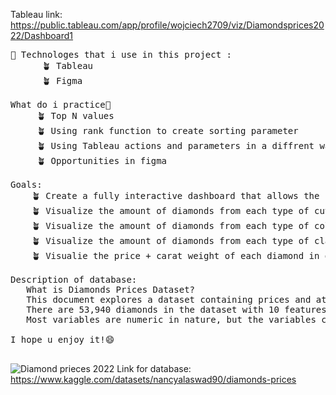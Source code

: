 Tableau link: https://public.tableau.com/app/profile/wojciech2709/viz/Diamondsprices2022/Dashboard1
<pre>
🌵 Technologes that i use in this project :
      🪴 Tableau
      🪴 Figma
  
What do i practice🤔
     🪴 Top N values
     🪴 Using rank function to create sorting parameter
     🪴 Using Tableau actions and parameters in a diffrent ways
     🪴 Opportunities in figma

Goals:
    🪴 Create a fully interactive dashboard that allows the user to find the diamond he is interested in, depending on his preferences.
    🪴 Visualize the amount of diamonds from each type of cut.
    🪴 Visualize the amount of diamonds from each type of color.
    🪴 Visualize the amount of diamonds from each type of clarity.
    🪴 Visualie the price + carat weight of each diamond in database.

Description of database:
   What is Diamonds Prices Dataset?
   This document explores a dataset containing prices and attributes for approximately 54,000 round-cut diamonds.
   There are 53,940 diamonds in the dataset with 10 features (carat, cut, color, clarity, depth, table, price, x, y, and z). 
   Most variables are numeric in nature, but the variables cut, color, and clarity are ordered factor variables with the following levels

I hope u enjoy it!😄

</pre>
![Diamond prieces 2022](https://user-images.githubusercontent.com/98957777/187560130-43a1f59d-06ae-4d1f-aef2-db9240910610.png)
Link for database: https://www.kaggle.com/datasets/nancyalaswad90/diamonds-prices
